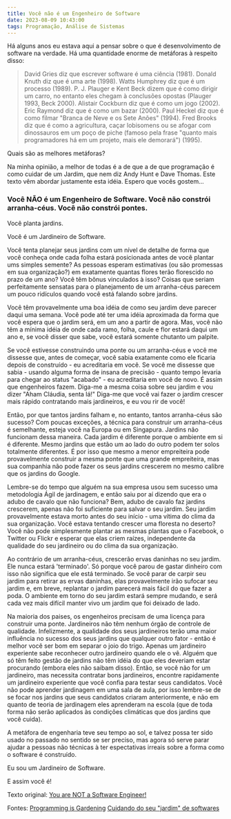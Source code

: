 ```yaml
---
title: Você não é um Engenheiro de Software
date: 2023-08-09 10:43:00
tags: Programação, Análise de Sistemas
---
```


Há alguns anos eu estava aqui a pensar sobre o que é desenvolvimento de software na verdade. Há uma quantidade enorme de metáforas à respeito disso:

> David Gries diz que escrever software é uma ciência (1981).
> Donald Knuth diz que é uma arte (1998).
> Watts Humphrey diz que é um processo (1989).
> P. J. Plauger e Kent Beck dizem que é como dirigir um carro, no entanto eles chegam à conclusões opostas (Plauger 1993, Beck 2000).
> Alistair Cockburn diz que é como um jogo (2002).
> Eric Raymond diz que é como um bazar (2000).
> Paul Heckel diz que é como filmar "Branca de Neve e os Sete Anões" (1994).
> Fred Brooks diz que é como a agricultura, caçar lobisomens ou se afogar com dinossauros em um poço de piche (famoso pela frase "quanto mais programadores há em um projeto, mais ele demorará") (1995).

Quais são as melhores metáforas?

Na minha opinião, a melhor de todas é a de que a de que programação é como cuidar de um Jardim, que nem diz Andy Hunt e Dave Thomas. Este texto vêm abordar justamente esta idéia. Espero que vocês gostem...

### Você NÃO é um Engenheiro de Software. Você não constrói arranha-céus. Você não constrói pontes.

Você planta jardins.

Você é um Jardineiro de Software.

Você tenta planejar seus jardins com um nível de detalhe de forma que você conheça onde cada folha estará posicionada antes de você plantar ums simples semente? As pessoas esperam estimativas (ou são promessas em sua organização?) em exatamente quantas flores terão florescido no prazo de um ano? Você têm bônus vinculados à isso? Coisas que seriam perfeitamente sensatas para o planejamento de um arranha-céus parecem um pouco ridículos quando você está falando sobre jardins.

Você têm provavelmente uma boa idéia de como seu jardim deve parecer daqui uma semana. Você pode até ter uma idéia aproximada da forma que você espera que o jardim será, em um ano a partir de agora. Mas, você não têm a mínima idéia de onde cada ramo, folha, caule e flor estará daqui um ano e, se você disser que sabe, você estará somente chutanto um palpite.

Se você estivesse construindo uma ponte ou um arranha-céus e você me dissesse que, antes de começar, você sabia exatamente como ele ficaria depois de construído - eu acreditaria em você. Se você me dissesse que sabia - usando alguma forma de insana de precisão - quanto tempo levaria para chegar ao status "acabado" - eu acreditaria em você de novo. É assim que engenheiros fazem. Diga-me a mesma coisa sobre seu jardim e vou dizer "Aham Cláudia, senta lá!" Diga-me que você vai fazer o jardim crescer mais rápido contratando mais jardineiros, e eu vou rir de você!

Então, por que tantos jardins falham e, no entanto, tantos arranha-céus são sucesso? Com poucas exceções, a técnica para construir um arranha-céus é semelhante, esteja você na Europa ou em Singapura. Jardins não funcionam dessa maneira. Cada jardim é diferente porque o ambiente em si é diferente. Mesmo jardins que estão um ao lado do outro podem ter solos totalmente diferentes. É por isso que mesmo a menor empreiteira pode provavelmente construir a mesma ponte que uma grande empreiteira, mas sua companhia não pode fazer os seus jardins crescerem no mesmo calibre que os jardins do Google.

Lembre-se do tempo que alguém na sua empresa usou sem sucesso uma metodologia Ágil de jardinagem, e então saiu por aí dizendo que era o adubo de cavalo que não funciona? Bem, adubo de cavalo faz jardins crescerem, apenas não foi suficiente para salvar o seu jardim. Seu jardim provavelmente estava morto antes do seu início - uma vítima do clima da sua organização. Você estava tentando crescer uma floresta no deserto? Você não pode simplesmente plantar as mesmas plantas que o Facebook, o Twitter ou Flickr e esperar que elas criem raízes, independente da qualidade do seu jardineiro ou do clima da sua organização.

Ao contrário de um arranha-céus, crescerão ervas daninhas no seu jardim. Ele nunca estará 'terminado'. Só porque você parou de gastar dinheiro com isso não significa que ele está terminado. Se você parar de carpir seu jardim para retirar as ervas daninhas, elas provavelmente irão sufocar seu jardim e, em breve, replantar o jardim parecerá mais fácil do que fazer a poda. O ambiente em torno do seu jardim estará sempre mudando, e será cada vez mais difícil manter vivo um jardim que foi deixado de lado.

Na maioria dos paises, os engenheiros precisam de uma licença para construir uma ponte. Jardineiros não têm nenhum órgão de controle de qualidade. Infelizmente, a qualidade dos seus jardineiros terão uma maior influência no sucesso dos seus jardins que qualquer outro fator - então é melhor você ser bom em separar o joio do trigo. Apenas um jardineiro experiente sabe reconhecer outro jardineiro quando ele o vê. Alguém que só têm feito gestão de jardins não têm idéia do que eles deveriam estar procurando (embora eles não saibam disso). Então, se você não for um jardineiro, mas necessita contratar bons jardineiros, encontre rapidamente um jardineiro experiente que você confia para testar seus candidatos. Você não pode aprender jardinagem em uma sala de aula, por isso lembre-se de se focar nos jardins que seus candidatos criaram anteriormente, e não em quanto de teoria de jardinagem eles aprenderam na escola (que de toda forma não serão aplicados às condições climáticas que dos jardins que você cuida).

A metáfora de engenharia teve seu tempo ao sol, e talvez possa ter sido usado no passado no sentido se ser preciso, mas agora só serve parar ajudar a pessoas não técnicas à ter espectativas irreais sobre a forma como o software é construído.

Eu sou um Jardineiro de Software.

E assim você é!

Texto original: [You are NOT a Software Engineer!](http://chrisaitchison.com/)

Fontes:
[Programming is Gardening](http://www.artima.com/intv/gardenP.html)
[Cuidando do seu "jardim" de softwares](https://blog.codinghorror.com/tending-your-software-garden/)
